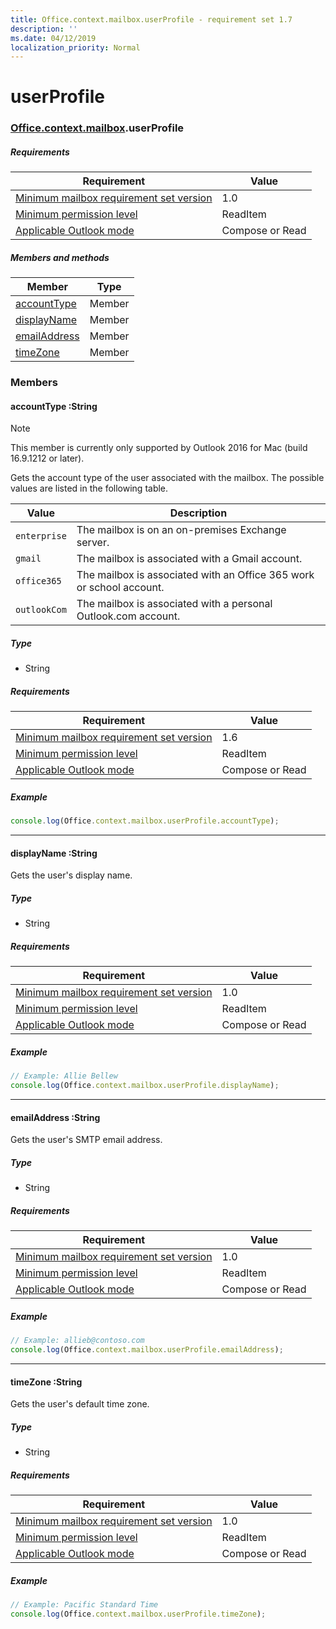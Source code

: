 ```yaml
---
title: Office.context.mailbox.userProfile - requirement set 1.7
description: ''
ms.date: 04/12/2019
localization_priority: Normal
---
```


# userProfile

### [Office](Office.md)[.context](Office.context.md)[.mailbox](Office.context.mailbox.md).userProfile

##### Requirements

|Requirement| Value|
|---|---|
|[Minimum mailbox requirement set version](/office/dev/add-ins/reference/requirement-sets/outlook-api-requirement-sets)| 1.0|
|[Minimum permission level](/outlook/add-ins/understanding-outlook-add-in-permissions)| ReadItem|
|[Applicable Outlook mode](/outlook/add-ins/#extension-points)| Compose or Read|

##### Members and methods

| Member | Type |
|--------|------|
| [accountType](#accounttype-string) | Member |
| [displayName](#displayname-string) | Member |
| [emailAddress](#emailaddress-string) | Member |
| [timeZone](#timezone-string) | Member |

### Members

####  accountType :String

> [!NOTE]
> This member is currently only supported by Outlook 2016 for Mac (build 16.9.1212 or later).

Gets the account type of the user associated with the mailbox. The possible values are listed in the following table.

| Value | Description |
|-------|-------------|
| `enterprise` | The mailbox is on an on-premises Exchange server. |
| `gmail` | The mailbox is associated with a Gmail account. |
| `office365` | The mailbox is associated with an Office 365 work or school account. |
| `outlookCom` | The mailbox is associated with a personal Outlook.com account. |

##### Type

*   String

##### Requirements

|Requirement| Value|
|---|---|
|[Minimum mailbox requirement set version](/office/dev/add-ins/reference/requirement-sets/outlook-api-requirement-sets)| 1.6 |
|[Minimum permission level](/outlook/add-ins/understanding-outlook-add-in-permissions)| ReadItem|
|[Applicable Outlook mode](/outlook/add-ins/#extension-points)| Compose or Read|

##### Example

```javascript
console.log(Office.context.mailbox.userProfile.accountType);
```

---

####  displayName :String

Gets the user's display name.

##### Type

*   String

##### Requirements

|Requirement| Value|
|---|---|
|[Minimum mailbox requirement set version](/office/dev/add-ins/reference/requirement-sets/outlook-api-requirement-sets)| 1.0|
|[Minimum permission level](/outlook/add-ins/understanding-outlook-add-in-permissions)| ReadItem|
|[Applicable Outlook mode](/outlook/add-ins/#extension-points)| Compose or Read|

##### Example

```javascript
// Example: Allie Bellew
console.log(Office.context.mailbox.userProfile.displayName);
```

---

####  emailAddress :String

Gets the user's SMTP email address.

##### Type

*   String

##### Requirements

|Requirement| Value|
|---|---|
|[Minimum mailbox requirement set version](/office/dev/add-ins/reference/requirement-sets/outlook-api-requirement-sets)| 1.0|
|[Minimum permission level](/outlook/add-ins/understanding-outlook-add-in-permissions)| ReadItem|
|[Applicable Outlook mode](/outlook/add-ins/#extension-points)| Compose or Read|

##### Example

```javascript
// Example: allieb@contoso.com
console.log(Office.context.mailbox.userProfile.emailAddress);
```

---

####  timeZone :String

Gets the user's default time zone.

##### Type

*   String

##### Requirements

|Requirement| Value|
|---|---|
|[Minimum mailbox requirement set version](/office/dev/add-ins/reference/requirement-sets/outlook-api-requirement-sets)| 1.0|
|[Minimum permission level](/outlook/add-ins/understanding-outlook-add-in-permissions)| ReadItem|
|[Applicable Outlook mode](/outlook/add-ins/#extension-points)| Compose or Read|

##### Example

```javascript
// Example: Pacific Standard Time
console.log(Office.context.mailbox.userProfile.timeZone);
```
